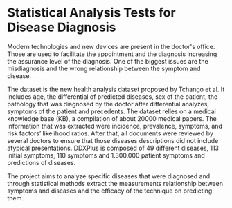 # Statistical Analysis Tests for Disease Diagnosis

Modern technologies and new devices are present in the doctor's office. Those are used to facilitate the appointment and the diagnosis increasing the assurance level of the diagnosis. One of the biggest issues are the misdiagnosis and the wrong relationship between the symptom and disease. 

The dataset is the new health analysis dataset proposed by Tchango et al. It includes age, the differential of predicted diseases, sex of the patient, the pathology that was diagnosed by the doctor after differential analyzes, symptoms of the patient and precedents. The dataset relies on a medical knowledge base (KB), a compilation of about 20000 medical papers. The information that was extracted were incidence, prevalence, symptoms, and risk factors’ likelihood ratios. After that, all documents were reviewed by several doctors to ensure that those diseases descriptions did not include atypical presentations. DDXPlus  is composed of 49 different diseases, 113 initial symptoms, 110 symptoms and 1.300.000 patient symptoms and predictions of diseases. 

The project aims to analyze specific diseases that were diagnosed and through statistical methods extract the measurements relationship between symptoms and diseases and the efficacy of the technique on predicting them.  
